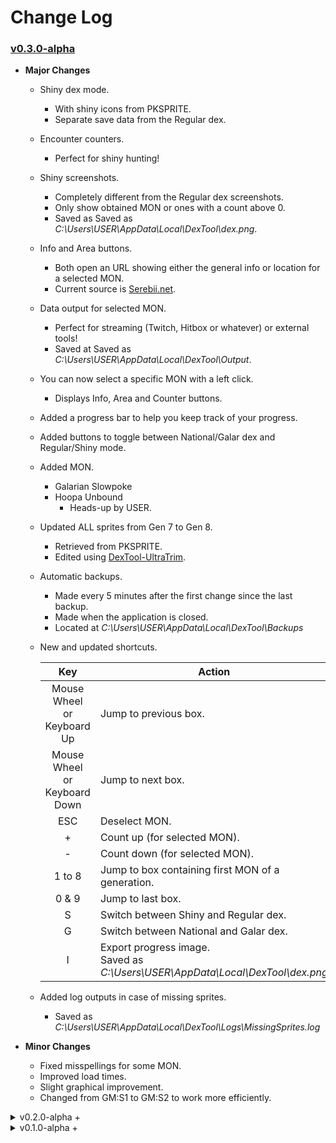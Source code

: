 # Change Log

### [v0.3.0-alpha](https://github.com/PoshoDev/DexTool/releases/tag/v0.3.0-alpha)

- **Major Changes**

  - Shiny dex mode.
    - With shiny icons from PKSPRITE.
    - Separate save data from the Regular dex.
  - Encounter counters.
    
    - Perfect for shiny hunting!
  - Shiny screenshots.
    - Completely different from the Regular dex screenshots.
    - Only show obtained MON or ones with a count above 0.
    - Saved as Saved as *C:\Users\USER\AppData\Local\DexTool\dex.png*.
  - Info and Area buttons.
    - Both open an URL showing either the general info or location for a selected MON.
    - Current source is [Serebii.net](https://serebii.net/).
  - Data output for selected MON.
    - Perfect for streaming (Twitch, Hitbox or whatever) or external tools!
    - Saved at Saved as *C:\Users\USER\AppData\Local\DexTool\Output*.
  - You can now select a specific MON with a left click.
    
    - Displays Info, Area and Counter buttons.
  - Added a progress bar to help you keep track of your progress.
  - Added buttons to toggle between National/Galar dex and Regular/Shiny mode.
  - Added MON.
    - Galarian Slowpoke
    - Hoopa Unbound
      - Heads-up by USER.
  - Updated ALL sprites from Gen 7 to Gen 8.
    - Retrieved from PKSPRITE.
    - Edited using [DexTool-UltraTrim](https://github.com/PoshoDev/DexTool-UltraTrim).
  - Automatic backups.
    - Made every 5 minutes after the first change since the last backup.
    - Made when the application is closed.
    - Located at *C:\Users\USER\AppData\Local\DexTool\Backups*

  - New and updated shortcuts.

    |                Key                 | Action                                                       |
    | :--------------------------------: | ------------------------------------------------------------ |
    |  Mouse Wheel<br>or Keyboard<br>Up  | Jump to previous box.                                        |
    | Mouse Wheel<br>or Keyboard<br>Down | Jump to next box.                                            |
    |                ESC                 | Deselect MON.                                                |
    |                 +                  | Count up (for selected MON).                                 |
    |                 -                  | Count down (for selected MON).                               |
    |               1 to 8               | Jump to box containing first MON of a generation.            |
    |               0 & 9                | Jump to last box.                                            |
    |                 S                  | Switch between Shiny and Regular dex.                        |
    |                 G                  | Switch between National and Galar dex.                       |
    |                 I                  | Export progress image.<br>Saved as *C:\Users\USER\AppData\Local\DexTool\dex.png* |

  - Added log outputs in case of missing sprites.

    - Saved as *C:\Users\USER\AppData\Local\DexTool\Logs\MissingSprites.log*

- **Minor Changes**

  - Fixed misspellings for some MON.
  - Improved load times.
  - Slight graphical improvement.
  - Changed from GM:S1 to GM:S2 to work more efficiently.




<details>
<summary>v0.2.0-alpha +</summary>
#### [v0.2.1-alpha](https://github.com/PoshoDev/DexTool/releases/tag/v0.2.1-alpha)

- **Minor changes**
  - Bug fixes regarding new save file creation.



### [v0.2.0-alpha](https://github.com/PoshoDev/DexTool/releases/tag/v0.2.0-alpha)

- **Major changes**
  - Added screenshots!
    
    - Press S.
  - Added Galar dex view toggle!
    
    - Press G.
</details>
      

<details>
<summary>v0.1.0-alpha +</summary>

#### [v0.1.1-alpha](https://github.com/PoshoDev/DexTool/releases/tag/v0.1.1-alpha)

- **Minor changes**
  - Quick edit.




### [v0.1.0-alpha](https://github.com/PoshoDev/DexTool/releases/tag/v0.1.0-alpha)

- First Version!

  Hello lonely guy. Thank you for being perfectionist enough to try my Living Dex tool thing.

  How to Use:

  > Scroll up/down to change boxes.
  > Right click a Pokémon to change its marking. You can decide the meaning of each color but I just go by:
  > -White: Not obtained
  > -Red: In HOME
  > -Blue: In HOME but unorganized
  > -Yellow: In Let's Go Pikachu/Eevee
  > -Lght Blue: In Sword/Shield

  This program is very barebones so expect things to go south at some point, so try to make BACKUPS whenever you can.

  Your SAVE DATA is stored at:
  C:\Users\USER>\AppData\Local\LivingDexSS\save.ini

  Cheers!
</details>

